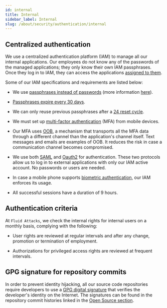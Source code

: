 ```yaml
---
id: internal
title: Internal
sidebar_label: Internal
slug: /about/security/authentication/internal
---
```


## Centralized authentication

We use a centralized authentication platform (IAM)
to manage all our internal applications.
Our employees do not know
any of the passwords
of the managed applications;
they only know their own IAM passphrases.
Once they log in to IAM,
they can access the applications
[assigned to them](/criteria/requirements/096).

Some of our IAM specifications
and requirements are listed below:

- We use
  [passphrases instead of passwords](/criteria/requirements/132)
  (more information [here](https://fluidattacks.com/blog/requiem-password/)).

- [Passphrases expire every 30 days](/criteria/requirements/130).

- We can only reuse previous passphrases
  after a [24 reset cycle](/criteria/requirements/129).

- We must set up
  [multi-factor authentication](/criteria/requirements/328) (MFA)
  from mobile devices.

- Our MFA uses
  [OOB](/criteria/requirements/153),
  a mechanism that transports all the MFA data
  through a different channel
  than the application's channel itself.
  Text messages and emails are examples of OOB.
  It reduces the risk
  in case a communication channel becomes compromised.

- We use both
  [SAML](https://en.wikipedia.org/wiki/Security_Assertion_Markup_Language)
  and [Oauth2](https://oauth.net/2/)
  for authentication.
  These two protocols allow us to log in
  to external applications
  with only our IAM active account.
  No passwords or users are needed.

- In case a mobile phone supports
  [biometric authentication](/criteria/requirements/231),
  our IAM enforces its usage.

- All successful sessions have a duration of 9 hours.

## Authentication criteria

At `Fluid Attacks`,
we check the internal rights for
internal users on a monthly basis,
complying with the following:

- User rights are reviewed
  at regular intervals and
  after any change,
  promotion or termination
  of employment.

- Authorizations for privileged
  access rights are reviewed at
  frequent intervals.

## GPG signature for repository commits

In order to prevent identity hijacking,
all our source code repositories require developers
to use a
[GPG digital signature](https://en.wikipedia.org/wiki/GNU_Privacy_Guard)
that verifies the developer's identity
on the Internet.
The signatures can be found
in the repository commit histories
linked in the
[Open Source section](../transparency/open-source).
